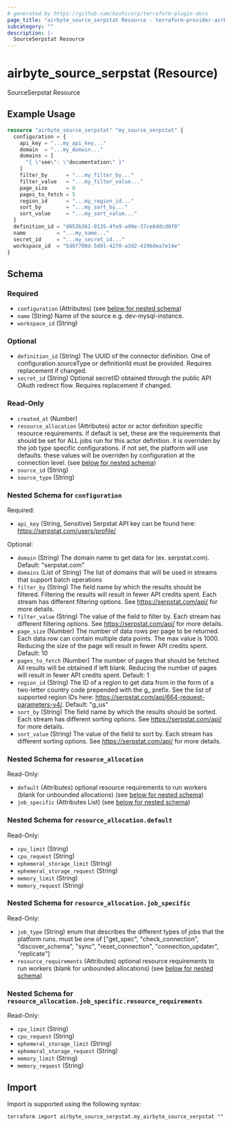 ```yaml
---
# generated by https://github.com/hashicorp/terraform-plugin-docs
page_title: "airbyte_source_serpstat Resource - terraform-provider-airbyte"
subcategory: ""
description: |-
  SourceSerpstat Resource
---
```


# airbyte_source_serpstat (Resource)

SourceSerpstat Resource

## Example Usage

```terraform
resource "airbyte_source_serpstat" "my_source_serpstat" {
  configuration = {
    api_key = "...my_api_key..."
    domain  = "...my_domain..."
    domains = [
      "{ \"see\": \"documentation\" }"
    ]
    filter_by      = "...my_filter_by..."
    filter_value   = "...my_filter_value..."
    page_size      = 0
    pages_to_fetch = 5
    region_id      = "...my_region_id..."
    sort_by        = "...my_sort_by..."
    sort_value     = "...my_sort_value..."
  }
  definition_id = "d053b361-0135-4fe9-a99e-37ce6ddcd0f0"
  name          = "...my_name..."
  secret_id     = "...my_secret_id..."
  workspace_id  = "5d8f700d-5d91-4270-a3d2-4196dea7e14e"
}
```

<!-- schema generated by tfplugindocs -->
## Schema

### Required

- `configuration` (Attributes) (see [below for nested schema](#nestedatt--configuration))
- `name` (String) Name of the source e.g. dev-mysql-instance.
- `workspace_id` (String)

### Optional

- `definition_id` (String) The UUID of the connector definition. One of configuration.sourceType or definitionId must be provided. Requires replacement if changed.
- `secret_id` (String) Optional secretID obtained through the public API OAuth redirect flow. Requires replacement if changed.

### Read-Only

- `created_at` (Number)
- `resource_allocation` (Attributes) actor or actor definition specific resource requirements. if default is set, these are the requirements that should be set for ALL jobs run for this actor definition. it is overriden by the job type specific configurations. if not set, the platform will use defaults. these values will be overriden by configuration at the connection level. (see [below for nested schema](#nestedatt--resource_allocation))
- `source_id` (String)
- `source_type` (String)

<a id="nestedatt--configuration"></a>
### Nested Schema for `configuration`

Required:

- `api_key` (String, Sensitive) Serpstat API key can be found here: https://serpstat.com/users/profile/

Optional:

- `domain` (String) The domain name to get data for (ex. serpstat.com). Default: "serpstat.com"
- `domains` (List of String) The list of domains that will be used in streams that support batch operations
- `filter_by` (String) The field name by which the results should be filtered. Filtering the results will result in fewer API credits spent. Each stream has different filtering options. See https://serpstat.com/api/ for more details.
- `filter_value` (String) The value of the field to filter by. Each stream has different filtering options. See https://serpstat.com/api/ for more details.
- `page_size` (Number) The number of data rows per page to be returned. Each data row can contain multiple data points. The max value is 1000. Reducing the size of the page will result in fewer API credits spent. Default: 10
- `pages_to_fetch` (Number) The number of pages that should be fetched. All results will be obtained if left blank. Reducing the number of pages will result in fewer API credits spent. Default: 1
- `region_id` (String) The ID of a region to get data from in the form of a two-letter country code prepended with the g_ prefix. See the list of supported region IDs here: https://serpstat.com/api/664-request-parameters-v4/. Default: "g_us"
- `sort_by` (String) The field name by which the results should be sorted. Each stream has different sorting options. See https://serpstat.com/api/ for more details.
- `sort_value` (String) The value of the field to sort by. Each stream has different sorting options. See https://serpstat.com/api/ for more details.


<a id="nestedatt--resource_allocation"></a>
### Nested Schema for `resource_allocation`

Read-Only:

- `default` (Attributes) optional resource requirements to run workers (blank for unbounded allocations) (see [below for nested schema](#nestedatt--resource_allocation--default))
- `job_specific` (Attributes List) (see [below for nested schema](#nestedatt--resource_allocation--job_specific))

<a id="nestedatt--resource_allocation--default"></a>
### Nested Schema for `resource_allocation.default`

Read-Only:

- `cpu_limit` (String)
- `cpu_request` (String)
- `ephemeral_storage_limit` (String)
- `ephemeral_storage_request` (String)
- `memory_limit` (String)
- `memory_request` (String)


<a id="nestedatt--resource_allocation--job_specific"></a>
### Nested Schema for `resource_allocation.job_specific`

Read-Only:

- `job_type` (String) enum that describes the different types of jobs that the platform runs. must be one of ["get_spec", "check_connection", "discover_schema", "sync", "reset_connection", "connection_updater", "replicate"]
- `resource_requirements` (Attributes) optional resource requirements to run workers (blank for unbounded allocations) (see [below for nested schema](#nestedatt--resource_allocation--job_specific--resource_requirements))

<a id="nestedatt--resource_allocation--job_specific--resource_requirements"></a>
### Nested Schema for `resource_allocation.job_specific.resource_requirements`

Read-Only:

- `cpu_limit` (String)
- `cpu_request` (String)
- `ephemeral_storage_limit` (String)
- `ephemeral_storage_request` (String)
- `memory_limit` (String)
- `memory_request` (String)

## Import

Import is supported using the following syntax:

```shell
terraform import airbyte_source_serpstat.my_airbyte_source_serpstat ""
```
